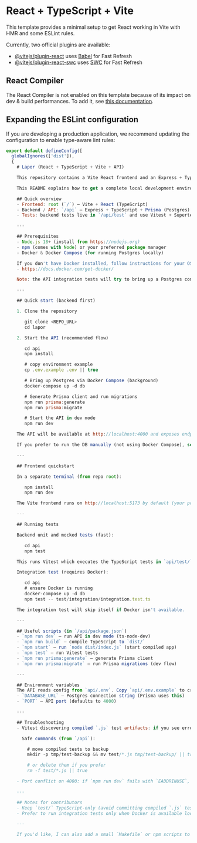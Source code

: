 # React + TypeScript + Vite

This template provides a minimal setup to get React working in Vite with HMR and some ESLint rules.

Currently, two official plugins are available:

- [@vitejs/plugin-react](https://github.com/vitejs/vite-plugin-react/blob/main/packages/plugin-react) uses [Babel](https://babeljs.io/) for Fast Refresh
- [@vitejs/plugin-react-swc](https://github.com/vitejs/vite-plugin-react/blob/main/packages/plugin-react-swc) uses [SWC](https://swc.rs/) for Fast Refresh

## React Compiler

The React Compiler is not enabled on this template because of its impact on dev & build performances. To add it, see [this documentation](https://react.dev/learn/react-compiler/installation).

## Expanding the ESLint configuration

If you are developing a production application, we recommend updating the configuration to enable type-aware lint rules:

```js
export default defineConfig([
  globalIgnores(['dist']),
  {
    # Lapor (React + TypeScript + Vite + API)

    This repository contains a Vite React frontend and an Express + TypeScript API located in the `/api` folder. The API uses Prisma and PostgreSQL (via Docker) for local development.

    This README explains how to get a complete local development environment up and running, including Docker, Prisma migrations, and tests.

    ## Quick overview
    - Frontend: root (`/`) — Vite + React (TypeScript)
    - Backend / API: `/api` — Express + TypeScript + Prisma (Postgres)
    - Tests: backend tests live in `/api/test` and use Vitest + Supertest

    ---

    ## Prerequisites
    - Node.js 18+ (install from https://nodejs.org)
    - npm (comes with Node) or your preferred package manager
    - Docker & Docker Compose (for running Postgres locally)

    If you don't have Docker installed, follow instructions for your OS:
    - https://docs.docker.com/get-docker/

    Note: the API integration tests will try to bring up a Postgres container using Docker Compose.

    ---

    ## Quick start (backend first)

    1. Clone the repository

       git clone <REPO_URL>
       cd lapor

    2. Start the API (recommended flow)

       cd api
       npm install

       # copy environment example
       cp .env.example .env || true

       # Bring up Postgres via Docker Compose (background)
       docker-compose up -d db

       # Generate Prisma client and run migrations
       npm run prisma:generate
       npm run prisma:migrate

       # Start the API in dev mode
       npm run dev

    The API will be available at http://localhost:4000 and exposes endpoints under `/api` (for example: `GET /api/questions`).

    If you prefer to run the DB manually (not using Docker Compose), set `DATABASE_URL` in `api/.env` to point to your Postgres instance and run the Prisma commands above.

    ---

    ## Frontend quickstart

    In a separate terminal (from repo root):

       npm install
       npm run dev

    The Vite frontend runs on http://localhost:5173 by default (your port may vary). The frontend is intentionally decoupled; configure the API base URL in the frontend code or use a proxy during development.

    ---

    ## Running tests

    Backend unit and mocked tests (fast):

       cd api
       npm test

    This runs Vitest which executes the TypeScript tests in `api/test/`.

    Integration test (requires Docker):

       cd api
       # ensure Docker is running
       docker-compose up -d db
       npm test -- test/integration/integration.test.ts

    The integration test will skip itself if Docker isn't available.

    ---

    ## Useful scripts (in `/api/package.json`)
    - `npm run dev` — run API in dev mode (ts-node-dev)
    - `npm run build` — compile TypeScript to `dist/`
    - `npm start` — run `node dist/index.js` (start compiled app)
    - `npm test` — run Vitest tests
    - `npm run prisma:generate` — generate Prisma client
    - `npm run prisma:migrate` — run Prisma migrations (dev flow)

    ---

    ## Environment variables
    The API reads config from `api/.env`. Copy `api/.env.example` to create your `.env`. Key variables:
    - `DATABASE_URL` — Postgres connection string (Prisma uses this)
    - `PORT` — API port (defaults to 4000)

    ---

    ## Troubleshooting
    - Vitest discovering compiled `.js` test artifacts: if you see errors like `Cannot read properties of undefined (reading 'mock')` or `describe is not a function`, remove any compiled test `.js` files in `api/test/` (they are generated artifacts). The repository is configured to only include TypeScript tests, but stale `.js` files can still be picked up by some runners.

      Safe commands (from `/api`):

        # move compiled tests to backup
        mkdir -p tmp/test-backup && mv test/*.js tmp/test-backup/ || true

        # or delete them if you prefer
        rm -f test/*.js || true

    - Port conflict on 4000: if `npm run dev` fails with `EADDRINUSE`, find and kill the process using that port, or change `PORT` in `api/.env`.

    ---

    ## Notes for contributors
    - Keep `test/` TypeScript-only (avoid committing compiled `.js` test files).
    - Prefer to run integration tests only when Docker is available locally or in CI with services configured.

    ---

    If you'd like, I can also add a small `Makefile` or npm scripts to automate the common steps (bring up DB, migrate, start server, run tests). Tell me which you'd prefer and I'll add it.
